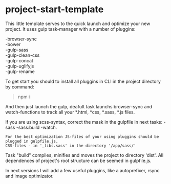 # project-start-template
This little template serves to the quick launch and optimize your new project. 
It uses gulp task-manager with a number of pluggins:

-browser-sync<br>
-bower<br>
-gulp-sass<br> 
-gulp-clean-css<br> 
-gulp-concat<br>
-gulp-uglifyjs<br>
-gulp-rename<br>

To get start you should to install all pluggins in CLI in the project directory 
by command: 
> npm i <br>


And then just launch the gulp, deafult task launchs browser-sync and watch-functions 
to track all your *.html, *css, *.sass, *.js files. 

If you are using scss-syntax, correct the mask in the gulpfile in next tasks: -sass  -sass:build  -watch. 

    For the best optimization JS-files of your using pluggins should be plugged in gulpfile.js,
    CSS-files - in '_libs.sass' in the directory '/app/sass/'

Task "build" compiles, minifies and moves the project to directory 'dist'. All dependences of project's root structure can be seemed in gulpfile.js.

In next versions I will add a few useful pluggins, like a autoprefixer, rsync and image optimizator. 

